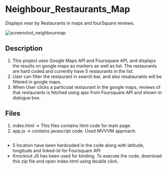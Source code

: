 # Neighbour_Restaurants_Map
Displays near by Restaurants in maps and fourSquare reviews.

![screenshot_neighbourmap](https://cloud.githubusercontent.com/assets/15641327/20201034/eb0d043c-a769-11e6-9e23-54e00aacd968.png)


## Description
1. This project uses Google Maps API and Foursquare API, and displays the results
  on google maps as markers as well as list. The restaurants are hard coded and
  currently have 5 restaurants in the list.
2. User can filter the restaurant in search bar, and also resataurants will be filtered
  in google maps.
3. When User clicks a particulat restaurant in the google maps, reviews of that restaurants
  is fetched using ajax from Foursquare API and shown in dialogue box.
  
## Files
 1. index.html -> This files contains html code for main page.
 2. app.js -> contains javascript code. Used MVVVM approach.

## 
 * 5 location have been hardcoded in the code along with latitude, longitude
    and linked-Id for Foursquare API
 * Knockout JS has been used for binding.
To execute the code, download this zip file and open index.html using double
click.

